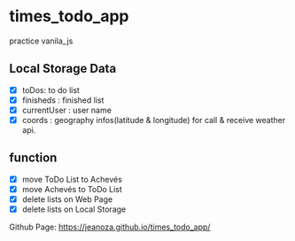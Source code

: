 # times_todo_app
practice vanila_js

## Local Storage Data
- [x] toDos: to do list
- [x] finisheds : finished list
- [x] currentUser : user name
- [x] coords : geography infos(latitude & longitude) for call & receive weather api. 

## function
- [x] move ToDo List to Achevés
- [x] move Achevés to ToDo List
- [x] delete lists on Web Page
- [x] delete lists on Local Storage

Github Page: https://jeanoza.github.io/times_todo_app/
